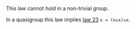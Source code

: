This law cannot hold in a non-trivial group.

In a quasigroup this law implies [law 23](https://teorth.github.io/equational_theories/implications/?23) `x = (x◇x)◇x`.
